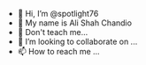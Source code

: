 - 👋 Hi, I’m @spotlight76
- 👀 My name is Ali Shah Chandio 
- 🌱 Don't teach me...
- 💞️ I’m looking to collaborate on ...
- 📫 How to reach me ...

<!---
spotlight76/spotlight76 is a ✨ special ✨ repository because its `README.md` (this file) appears on your GitHub profile.
You can click the Preview link to take a look at your changes.
--->
